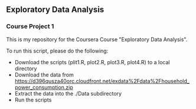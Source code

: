 ## Exploratory Data Analysis
### Course Project 1

This is my repository for the Coursera Course "Exploratory Data Analysis".

To run this script, please do the following:

 * Download the scripts (plit1.R, plot2.R, plot3.R, plot4.R) to a local directory
 * Download the data from https://d396qusza40orc.cloudfront.net/exdata%2Fdata%2Fhousehold_power_consumption.zip
 * Extract the data into the ./Data subdirectory
 * Run the scripts


